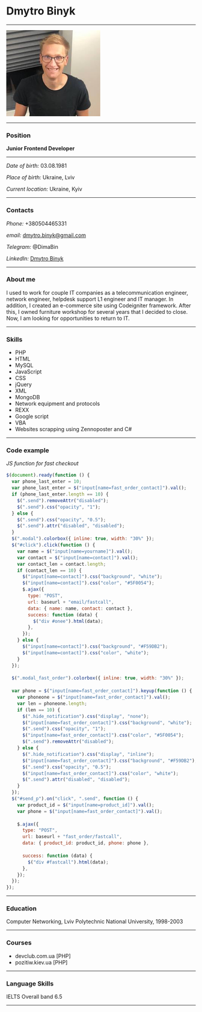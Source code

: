 # Dmytro Binyk

---

![Avatar](/assets/img/avatar1.jpg)

---

### Position

**Junior Frontend Developer**

---

_Date of birth:_ 03.08.1981

_Place of birth:_ Ukraine, Lviv

_Current location:_ Ukraine, Kyiv

---

### Contacts

_Phone:_ +380504465331

_email:_ dmytro.binyk@gmail.com

_Telegram:_ @DimaBin

_LinkedIn:_ [Dmytro Binyk](https://www.linkedin.com/in/dmytro-binyk-74415732/)

---

### About me

I used to work for couple IT companies as a telecommunication engineer, network engineer, helpdesk support L1 engineer and IT manager. In addition, I created an e-commerce site using Codeigniter framework. After this, I owned furniture workshop for several years that I decided to close. Now, I am looking for opportunities to return to IT.

---

### Skills

- PHP
- HTML
- MySQL
- JavaScript
- CSS
- jQuery
- XML
- MongoDB
- Network equipment and protocols
- REXX
- Google script
- VBA
- Websites scrapping using Zennoposter and C#

---

### Code example

_JS function for fast checkout_

```js
$(document).ready(function () {
  var phone_last_enter = 10;
  var phone_last_enter = $("input[name=fast_order_contact]").val();
  if (phone_last_enter.length == 10) {
    $(".send").removeAttr("disabled");
    $(".send").css("opacity", "1");
  } else {
    $(".send").css("opacity", "0.5");
    $(".send").attr("disabled", "disabled");
  }
  $(".modal").colorbox({ inline: true, width: "30%" });
  $("#click").click(function () {
    var name = $("input[name=yourname]").val();
    var contact = $("input[name=contact]").val();
    var contact_len = contact.length;
    if (contact_len == 10) {
      $("input[name=contact]").css("background", "white");
      $("input[name=contact]").css("color", "#5F0054");
      $.ajax({
        type: "POST",
        url: baseurl + "email/fastcall",
        data: { name: name, contact: contact },
        success: function (data) {
          $("div #onee").html(data);
        },
      });
    } else {
      $("input[name=contact]").css("background", "#F59DB2");
      $("input[name=contact]").css("color", "white");
    }
  });

  $(".modal_fast_order").colorbox({ inline: true, width: "30%" });

  var phone = $("input[name=fast_order_contact]").keyup(function () {
    var phoneone = $("input[name=fast_order_contact]").val();
    var len = phoneone.length;
    if (len == 10) {
      $(".hide_notification").css("display", "none");
      $("input[name=fast_order_contact]").css("background", "white");
      $(".send").css("opacity", "1");
      $("input[name=fast_order_contact]").css("color", "#5F0054");
      $(".send").removeAttr("disabled");
    } else {
      $(".hide_notification").css("display", "inline");
      $("input[name=fast_order_contact]").css("background", "#F59DB2");
      $(".send").css("opacity", "0.5");
      $("input[name=fast_order_contact]").css("color", "white");
      $(".send").attr("disabled", "disabled");
    }
  });
  $("#send_p").on("click", ".send", function () {
    var product_id = $("input[name=product_id]").val();
    var phone = $("input[name=fast_order_contact]").val();

    $.ajax({
      type: "POST",
      url: baseurl + "fast_order/fastcall",
      data: { product_id: product_id, phone: phone },

      success: function (data) {
        $("div #fastcall").html(data);
      },
    });
  });
});
```

---

### Education

Computer Networking, Lviv Polytechnic National University, 1998-2003

---

### Courses

- devclub.com.ua [PHP]
- pozitiw.kiev.ua [PHP]

---

### Language Skills

IELTS Overall band 6.5

---
